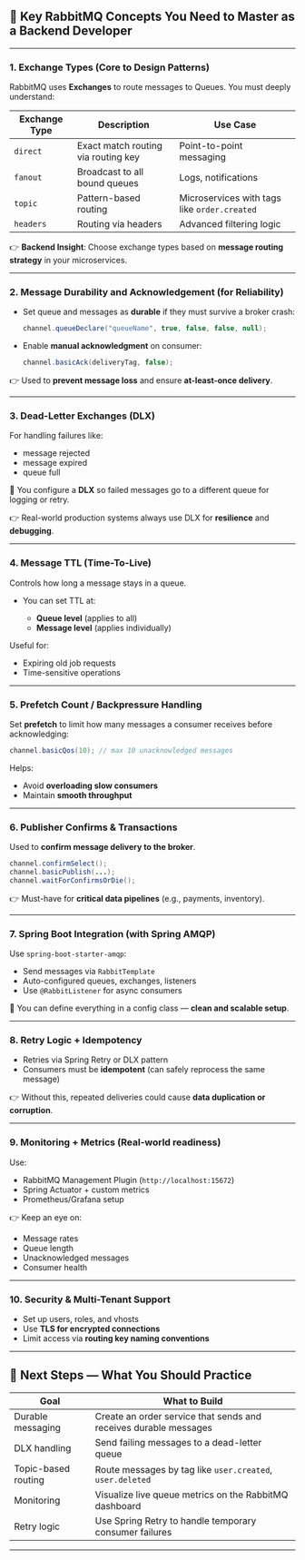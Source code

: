 

## 🚀 Key RabbitMQ Concepts You Need to Master as a Backend Developer

---

### 1. **Exchange Types (Core to Design Patterns)**

RabbitMQ uses **Exchanges** to route messages to Queues. You must deeply understand:

| Exchange Type | Description                         | Use Case                                     |
| ------------- | ----------------------------------- | -------------------------------------------- |
| `direct`      | Exact match routing via routing key | Point-to-point messaging                     |
| `fanout`      | Broadcast to all bound queues       | Logs, notifications                          |
| `topic`       | Pattern-based routing               | Microservices with tags like `order.created` |
| `headers`     | Routing via headers                 | Advanced filtering logic                     |

👉 **Backend Insight**: Choose exchange types based on **message routing strategy** in your microservices.

---

### 2. **Message Durability and Acknowledgement (for Reliability)**

* Set queue and messages as **durable** if they must survive a broker crash:

  ```java
  channel.queueDeclare("queueName", true, false, false, null);
  ```

* Enable **manual acknowledgment** on consumer:

  ```java
  channel.basicAck(deliveryTag, false);
  ```

👉 Used to **prevent message loss** and ensure **at-least-once delivery**.

---

### 3. **Dead-Letter Exchanges (DLX)**

For handling failures like:

* message rejected
* message expired
* queue full

📌 You configure a **DLX** so failed messages go to a different queue for logging or retry.

👉 Real-world production systems always use DLX for **resilience** and **debugging**.

---

### 4. **Message TTL (Time-To-Live)**

Controls how long a message stays in a queue.

* You can set TTL at:

  * **Queue level** (applies to all)
  * **Message level** (applies individually)

Useful for:

* Expiring old job requests
* Time-sensitive operations

---

### 5. **Prefetch Count / Backpressure Handling**

Set **prefetch** to limit how many messages a consumer receives before acknowledging:

```java
channel.basicQos(10); // max 10 unacknowledged messages
```

Helps:

* Avoid **overloading slow consumers**
* Maintain **smooth throughput**

---

### 6. **Publisher Confirms & Transactions**

Used to **confirm message delivery to the broker**.

```java
channel.confirmSelect();
channel.basicPublish(...);
channel.waitForConfirmsOrDie();
```

👉 Must-have for **critical data pipelines** (e.g., payments, inventory).

---

### 7. **Spring Boot Integration (with Spring AMQP)**

Use `spring-boot-starter-amqp`:

* Send messages via `RabbitTemplate`
* Auto-configured queues, exchanges, listeners
* Use `@RabbitListener` for async consumers

📘 You can define everything in a config class — **clean and scalable setup**.

---

### 8. **Retry Logic + Idempotency**

* Retries via Spring Retry or DLX pattern
* Consumers must be **idempotent** (can safely reprocess the same message)

👉 Without this, repeated deliveries could cause **data duplication or corruption**.

---

### 9. **Monitoring + Metrics (Real-world readiness)**

Use:

* RabbitMQ Management Plugin (`http://localhost:15672`)
* Spring Actuator + custom metrics
* Prometheus/Grafana setup

👉 Keep an eye on:

* Message rates
* Queue length
* Unacknowledged messages
* Consumer health

---

### 10. **Security & Multi-Tenant Support**

* Set up users, roles, and vhosts
* Use **TLS for encrypted connections**
* Limit access via **routing key naming conventions**

---

## 🧠 Next Steps — What You Should Practice

| Goal                | What to Build                                                    |
| ------------------- | ---------------------------------------------------------------- |
| Durable messaging   | Create an order service that sends and receives durable messages |
| DLX handling        | Send failing messages to a dead-letter queue                     |
| Topic-based routing | Route messages by tag like `user.created`, `user.deleted`        |
| Monitoring          | Visualize live queue metrics on the RabbitMQ dashboard           |
| Retry logic         | Use Spring Retry to handle temporary consumer failures           |

---
